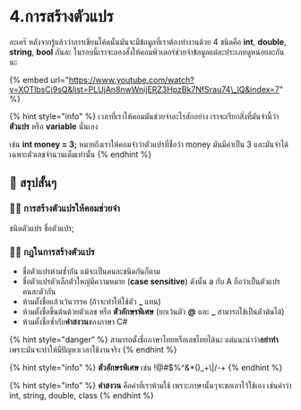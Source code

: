 # 4.การสร้างตัวแปร

อะเคร๊ หลังจากรู้แล้วว่าการเขียนโค้ดนั้นมันจะมีข้อมูลที่เราต้องทำงานด้วย 4 ชนิดคือ **int**, **double**, **string**, **bool** กันละ ในรอบนี้เราจะลองสั่งให้คอมพิวเตอร์ช่วยจำข้อมูลแต่ละประเภทดูหน่อยละกันนะ

{% embed url="https://www.youtube.com/watch?v=XOTlbsCi9sQ&list=PLUjAn8nwWnijERZ3HpzBk7NfSrau74\_lQ&index=7" %}

{% hint style="info" %}
เวลาที่เราให้คอมมันช่วยจำอะไรสักอย่าง เราจะเรียกสิ่งที่มันจำนี้ว่า **ตัวแปร** หรือ **variable** นั่นเอง

เช่น **int money = 3;** หมายถึงเราให้คอมจำว่าตัวแปรที่ชื่อว่า money มันมีค่าเป็น 3 และมันจำได้เฉพาะตัวเลขจำนวนเต็มเท่านั้น
{% endhint %}

## 🎯 สรุปสั้นๆ

### 👨‍🚀 การสร้างตัวแปรให้คอมช่วยจำ

ชนิดตัวแปร ชื่อตัวแปร;

### 👨‍🚀 กฎในการสร้างตัวแปร

* ชื่อตัวแปรห้ามซ้ำกัน แม้จะเป็นคนละชนิดกันก็ตาม
* ชื่อตัวแปรตัวเล็กตัวใหญ่มีความหมาย \(**case sensitive**\) ดังนั้น a กับ A ถือว่าเป็นตัวแปรคนละตัวกัน
* ห้ามตั้งชื่อแล้วเว้นวรรค \(ถ้าจะทำให้ใช้ตัว **\_** แทน\)
* ห้ามตั้งชื่อขึ้นต้นด้วยตัวเลข หรือ **ตัวอักษรพิเศษ** \(ยกเว้นตัว **@** และ **\_** สามารถใช้เป็นตัวต้นได้\)
* ห้ามตั้งชื่อซ้ำกับ**คำสงวน**ของภาษา C\#

{% hint style="danger" %}
สามารถตั้งชื่อภาษาไทยหรือเลขไทยได้นะ แต่แนะนำว่า**อย่าทำ**เพราะมันจะทำให้มีปัญหาเวลาใช้งานจริง
{% endhint %}

{% hint style="info" %}
**ตัวอักษรพิเศษ** เช่น !@\#$%^&\*\(\)\_+\\|/-+
{% endhint %}

{% hint style="info" %}
**คำสงวน** คือคำที่เราห้ามใช้ เพราะภาษานั้นๆจะขอเอาไว้ใช้เอง เช่นคำว่า int, string, double, class 
{% endhint %}



